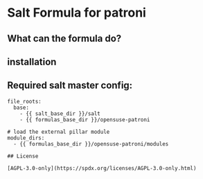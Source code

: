 # Salt Formula for patroni

## What can the formula do?

## installation

## Required salt master config:

```
file_roots:
  base:
    - {{ salt_base_dir }}/salt
    - {{ formulas_base_dir }}/opensuse-patroni

# load the external pillar module
module_dirs:
  - {{ formulas_base_dir }}/opensuse-patroni/modules

## License

[AGPL-3.0-only](https://spdx.org/licenses/AGPL-3.0-only.html)
